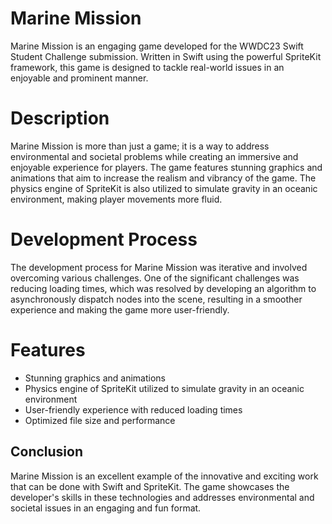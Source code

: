 # Marine Mission
Marine Mission is an engaging game developed for the WWDC23 Swift Student Challenge submission. Written in Swift using the powerful SpriteKit framework, this game is designed to tackle real-world issues in an enjoyable and prominent manner.

# Description
Marine Mission is more than just a game; it is a way to address environmental and societal problems while creating an immersive and enjoyable experience for players. The game features stunning graphics and animations that aim to increase the realism and vibrancy of the game. The physics engine of SpriteKit is also utilized to simulate gravity in an oceanic environment, making player movements more fluid.

# Development Process
The development process for Marine Mission was iterative and involved overcoming various challenges. One of the significant challenges was reducing loading times, which was resolved by developing an algorithm to asynchronously dispatch nodes into the scene, resulting in a smoother experience and making the game more user-friendly.

# Features
* Stunning graphics and animations
* Physics engine of SpriteKit utilized to simulate gravity in an oceanic environment
* User-friendly experience with reduced loading times
* Optimized file size and performance

## Conclusion
Marine Mission is an excellent example of the innovative and exciting work that can be done with Swift and SpriteKit. The game showcases the developer's skills in these technologies and addresses environmental and societal issues in an engaging and fun format.
